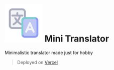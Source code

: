 # ![App icon](public/favicon.svg) Mini Translator

Minimalistic translator made just for hobby

> Deployed on [Vercel](https://translator.nanndo54.dev/)
